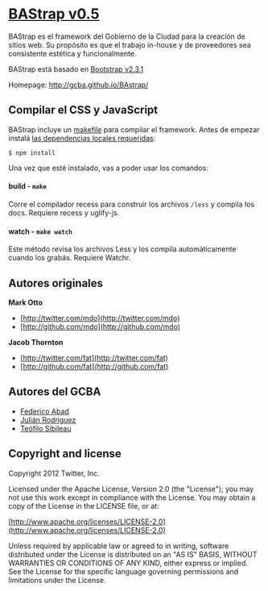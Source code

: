 ﻿# [BAStrap v0.5](http://gcba.github.com/BAstrap)

BAStrap es el framework del Gobierno de la Ciudad para la creación de sitios web.
Su propósito es que el trabajo in-house y de proveedores sea consistente estética y funcionalmente.

BAStrap está basado en [Bootstrap v2.3.1](http://twitter.github.com/bootstrap)

Homepage: http://gcba.github.io/BAstrap/

## Compilar el CSS y JavaScript

BAStrap incluye un [makefile](Makefile) para compilar el framework. Antes de empezar instalá [las dependencias locales requeridas](package.json):

```
$ npm install
```

Una vez que esté instalado, vas a poder usar los comandos:

#### build - `make`
Corre el compilador recess para construir los archivos `/less` y compila los docs. Requiere recess y uglify-js.

#### watch - `make watch`
Este método revisa los archivos Less y los compila automáticamente cuando los grabás. Requiere Watchr.


## Autores originales

**Mark Otto**

+ [http://twitter.com/mdo](http://twitter.com/mdo)
+ [http://github.com/mdo](http://github.com/mdo)

**Jacob Thornton**

+ [http://twitter.com/fat](http://twitter.com/fat)
+ [http://github.com/fat](http://github.com/fat)


## Autores del GCBA

+ [Federico Abad](http://twitter.com/abad)
+ [Julián Rodriguez](http://twitter.com/julianrod)
+ [Teófilo Sibileau](http://twitter.com/drkloc)

## Copyright and license

Copyright 2012 Twitter, Inc.

Licensed under the Apache License, Version 2.0 (the "License");
you may not use this work except in compliance with the License.
You may obtain a copy of the License in the LICENSE file, or at:

  [http://www.apache.org/licenses/LICENSE-2.0](http://www.apache.org/licenses/LICENSE-2.0)

Unless required by applicable law or agreed to in writing, software
distributed under the License is distributed on an "AS IS" BASIS,
WITHOUT WARRANTIES OR CONDITIONS OF ANY KIND, either express or implied.
See the License for the specific language governing permissions and
limitations under the License.
